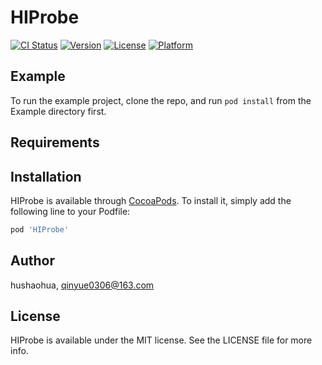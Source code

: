# HIProbe

[![CI Status](https://img.shields.io/travis/hushaohua/HIProbe.svg?style=flat)](https://travis-ci.org/hushaohua/HIProbe)
[![Version](https://img.shields.io/cocoapods/v/HIProbe.svg?style=flat)](https://cocoapods.org/pods/HIProbe)
[![License](https://img.shields.io/cocoapods/l/HIProbe.svg?style=flat)](https://cocoapods.org/pods/HIProbe)
[![Platform](https://img.shields.io/cocoapods/p/HIProbe.svg?style=flat)](https://cocoapods.org/pods/HIProbe)

## Example

To run the example project, clone the repo, and run `pod install` from the Example directory first.

## Requirements

## Installation

HIProbe is available through [CocoaPods](https://cocoapods.org). To install
it, simply add the following line to your Podfile:

```ruby
pod 'HIProbe'
```

## Author

hushaohua, qinyue0306@163.com

## License

HIProbe is available under the MIT license. See the LICENSE file for more info.

